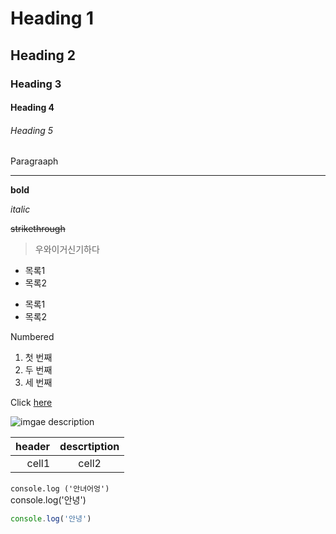 <!--Heading-->

# Heading 1
## Heading 2
### Heading 3
#### Heading 4
###### Heading 5
Paragraaph
<!-- Line-->
---
**bold**

*italic*

~~strikethrough~~

<!-- Quote -->
 > 우와이거신기하다

* 목록1
* 목록2

- 목록1
- 목록2

Numbered
1. 첫 번째
2. 두 번째
3. 세 번째


<!---link-->

Click [here](www.naver.com)

<!--images-->
![imgae description](이미지링크)

<!--table-->
|header|descrtiption|
|--:|:--:|
|cell1| cell2|


<!--code-->
`console.log ('안녀어엉')`  
console.log('안녕')

```js
console.log('안녕')
```



